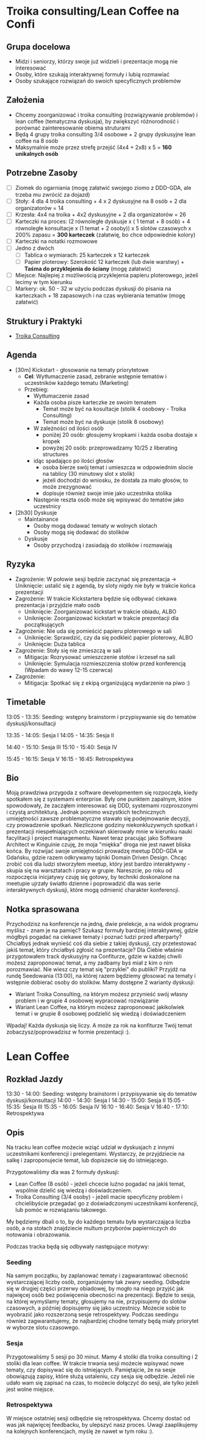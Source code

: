 # Troika consulting/Lean Coffee na Confi

## Grupa docelowa

- Midzi i seniorzy, którzy swoje już widzieli i prezentacje mogą nie interesować
- Osoby, które szukają interaktywnej formuły i lubią rozmawiać
- Osoby szukające rozwiązań do swoich specyficznych problemów

## Założenia

- Chcemy zoorganizować i troika consulting (rozwiązywanie problemów) i lean coffee (tematyczna dyskusja), by zwiększyć różnorodność i porównać zainteresowanie obiema struturami
- Będą 4 grupy troika consulting 3/4 osobowe + 2 grupy dyskusyjne lean coffee na 8 osób
- Maksymalnie może przez strefę przejść (4x4 + 2x8) x 5 = **160 unikalnych osób**

## Potrzebne Zasoby

- [ ] Ziomek do ogarniania (mogę załatwić swojego ziomo z DDD-GDA, ale trzeba mu zwrócić za dojazd)
- [ ] Stoły: 4 dla 4 troika consulting + 4 x 2 dyskusyjne na 8 osób + 2 dla organizatorów = 14
- [ ] Krzesła: 4x4 na troika + 4x2 dyskusyjne + 2 dla organizatorów = 26
- [ ] Karteczki na proces: (2 równoległe dyskusje x ( 1 temat + 8 osób) + 4 równoległe konsultacje x (1 temat + 2 osoby)) x 5 slotów czasowych x 200% zapasu = **300 karteczek** (załatwię, bo chce odpowiednie kolory)
- [ ] Karteczki na notatki rozmowowe
- [ ] Jedno z dwóch
    - [ ] Tablica o wymiarach: 25 karteczek x 12 karteczek 
    - [ ] Papier ploterowy: Szerokość 12 karteczek (lub dwie warstwy) + **Taśma do przyklejenia do ściany** (mogę załatwić)
- [ ] Miejsce: Najlepiej z możliwością przyklejenia papieru ploterowego, jeżeli lecimy w tym kierunku
- [ ] Markery: ok. 50  - 32 w użyciu podczas dyskusji do pisania na karteczkach + 18 zapasowych i na czas wybierania tematów (mogę załatwić)

## Struktury i Praktyki

- [Troika Consulting]()


## Agenda

- [30m] Kickstart - głosowanie na tematy priorytetowe
    - **Cel**: Wytłumaczenie zasad, zebranie wstępnie tematów i uczestników każdego tematu (Marketing)
    - Przebieg:
        - Wytłumaczenie zasad
        - Każda osoba pisze karteczke ze swoim tematem
            - Temat może być na kosultacje (stolik 4 osobowy - Troika Consulting)
            - Temat może być na dyskusje (stolik 8 osobowy)
        - W zależności od ilości osób
            - poniżej 20 osób: głosujemy kropkami i każda osoba dostaje x kropek
            - powyżej 20 osób: przeprowadzamy 10/25 z liberating structures
        - idąc spadająco po ilości głosów
            - osoba bierze swój temat i umieszcza w odpowiednim slocie na tablicy (30 minutowy slot x stolik)
            - jeżeli dochodzi do wniosku, że dostała za mało głosów, to może zrezygnować
            - dopisuje również swoje imie jako uczestnika stolika
        - Następnie reszta osób może się wpisywać do tematów jako uczestnicy
- [2h30] Dyskusje
    - Maintainance
        - Osoby mogą dodawać tematy w wolnych slotach
        - Osoby mogą się dodawać do stolików
    - Dyskusje
        - Osoby przychodzą i zasiadają do stolików i rozmawiają

## Ryzyka

- Zagrożenie: W połowie sesji będzie zaczynać się prezentacja -> Uniknięcie: ustalić się z agendą, by sloty nigdy nie były w trakcie końca prezentacji
- Zagrożenie: W trakcie Kickstartera będzie się odbywać ciekawa prezentacja i przyjdzie mało osób 
    - Uniknięcie: Zoorganizować kickstart w trakcie obiadu, ALBO
    - Uniknięcie: Zoorganizować kickstart w trakcie prezentacji dla początkujących
- Zagrożenie: Nie uda się pomieścić papieru ploterowego w sali
    - Uniknięcie: Sprawdzić, czy da się podkleić papier ploterowy, ALBO
    - Uniknięcie: Duża tablica
- Zagrożenie: Stoły się nie zmieszczą w sali
    - Mitigacja: Rozrysować umieszczenie stołów i krzeseł na sali
    - Uniknięcie: Symulacja rozmieszczenia stołów przed konferencją (Wpadam do wawy 12-15 czerwca)
- Zagrożenie: 
    - Mitigacja: Spotkać się z ekipą organizującą wydarzenie na piwo :)

## Timetable

13:05 - 13:35: Seeding: wstępny brainstorm i przypisywanie się do tematów dyskusji/konsultacji

13:35 - 14:05: Sesja I
14:05 - 14:35: Sesja II

14:40 - 15:10: Sesja III
15:10 - 15:40: Sesja IV

15:45 - 16:15: Sesja V
16:15 - 16:45: Retrospektywa

## Bio

Moją prawdziwa przygoda z software developmentem się rozpoczęła, kiedy spotkałem się z systemami enterprise.
Były one punktem zapalnym, które spowodowały, że zacząłem interesować się DDD, systemami rozproszonymi i czystą architekturą.
Jednak pomimo wszystkich technicznych umiejętności zawsze problematyczne stawało się podejmowanie decyzji, czy prowadzenie spotkań.
Niezliczone godziny niekonkluzywnych spotkań i prezentacji niespełniających oczekiwań skierowały mnie w kierunku nauki facylitacji i project managementu.
Nawet teraz pracując jako Software Architect w Kinguinie czuję, że moja "miękka" droga nie jest nawet bliska końca.
By rozwijać swoje umiejętności prowadzę meetup DDD-GDA w Gdańsku, gdzie razem odkrywamy tajniki Domain Driven Design.
Chcąc zrobić coś dla ludzi stworzyłem meetup, który jest bardzo interaktywny - skupia się na warsztatach i pracy w grupie.
Nareszcie, po roku od rozpoczęcia inicjatywy czuję się gotowy, by techniki doskonalone na meetupie ujrzały światło dzienne
i poprowadzić dla was serie interaktywnych dyskusji, które mogą odmienić charakter konferencji.

## Notka sprasowana

Przychodzisz na konferencje na jedną, dwie prelekcje, a na widok programu myślisz - znam je na pamięć?
Szukasz formuły bardziej interaktywnej, gdzie mógłbyś pogadać na ciekawe tematy i poznać ludzi przed afterparty?
Chciałbyś jednak wynieść coś dla siebie z takiej dyskusji, czy przetestować jakiś temat, który chciałbyś zgłosić na prezentacje?
Dla Ciebie właśnie przygotowałem track dyskusyjny na Confiturze, gdzie w każdej chwili możesz zaproponować temat, a my zadbamy byś miał z kim o nim porozmawiać.
Nie wiesz czy temat się "przyklei" do publiki? Przyjdź na rundę Seedowania (13:00), na której razem będziemy głosować na tematy i wstępnie dobierać osoby do stolików.
Mamy dostępne 2 warianty dyskusji:
- Wariant Troika Consulting, na którym możesz przynieść swój własny problem i w grupie 4 osobowej wypracować rozwiązanie
- Wariant Lean Coffee, na którym możesz zaproponować jakikolwiek temat i w grupie 8 osobowej podzielić się wiedzą i doświadczeniem

Wpadaj! Każda dyskusja się liczy. A może za rok na konfiturze Twój temat zobaczysz/poprowadzisz w formie prezentacji :).

# Lean Coffee

## Rozkład Jazdy

13:30 - 14:00: Seeding: wstępny brainstorm i przypisywanie się do tematów dyskusji/konsultacji
14:00 - 14:30: Sesja I
14:30 - 15:00: Sesja II
15:05 - 15:35: Sesja III
15:35 - 16:05: Sesja IV
16:10 - 16:40: Sesja V
16:40 - 17:10: Retrospektywa

## Opis

Na tracku lean coffee możecie wziąć udział w dyskusjach z innymi uczestnikami konferencji i prelegentami.
Wystarczy, że przyjdziecie na salkę i zaproponujecie temat, lub dopiszecie się do istniejącego.

Przygotowaliśmy dla was 2 formuły dyskusji:
- Lean Coffee (8 osób) - jeżeli chcecie luźno pogadać na jakiś temat, wspólnie dzielić się wiedzą i doświadczeniem.
- Troika Consulting (3/4 osoby) - jeżeli macie specyficzny problem i chcielibyście przegadać go z doświadczonymi uczestnikami konferencji, lub pomóc w rozwiązaniu takowego.

My będziemy dbali o to, by do każdego tematu była wystarczająca liczba osób,
a na stołach znajdziecie multum przyborów papierniczych do notowania i obrazowania.

Podczas tracka będą się odbywały następujące motywy:

### Seeding

Na samym początku, by zaplanować tematy i zagwarantować obecność wystarczającej liczby osób, zorganizujemy tak zwany seeding.
Odbędzie się w drugiej części przerwy obiadowej, by mogło na niego przyjść jak najwięcej osób bez poświęcenia obecności na prezentacji.
Będzie to sesja, na której wymyślamy tematy, głosujemy na nie, przypisujemy do slotów czasowych, a później dopisujemy się jako uczestnicy.
Możecie sobie to wyobrazić jako rozszerzoną sesje retrospektywy.
Podczas seedingu również zagwarantujemy, że najbardziej chodne tematy będą miały priorytet w wyborze slotu czasowego.

### Sesja

Przygotowaliśmy 5 sesji po 30 minut. Mamy 4 stoliki dla troika consulting i 2 stoliki dla lean coffee.
W trakcie trwania sesji możecie wpisywać nowe tematy, czy dopisywać się do istniejących.
Pamiętajcie, że na sesje obowiązują zapisy, które służą ustaleniu, czy sesja się odbędzie.
Jeżeli nie udało wam się zapisać na czas, to możecie dołączyć do sesji, ale tylko jeżeli jest wolne miejsce.

### Retrospektywa

W miejsce ostatniej sesji odbędzie się retrospektywa.
Chcemy dostać od was jak najwięcej feedbacku, by ulepszyć nasz proces.
Uwagi zaaplikujemy na kolejnych konferencjach, myślę że nawet w tym roku :).
